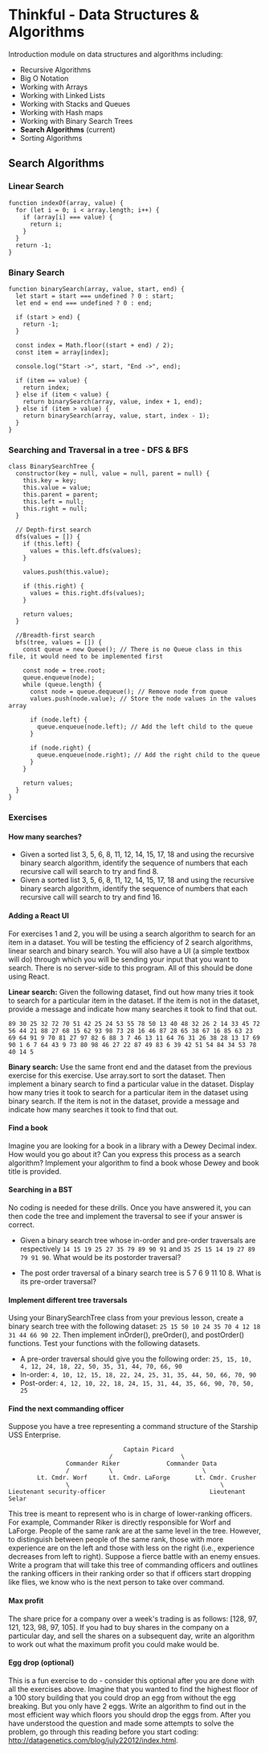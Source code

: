 # Thinkful - Data Structures & Algorithms

Introduction module on data structures and algorithms including:

- Recursive Algorithms
- Big O Notation
- Working with Arrays
- Working with Linked Lists
- Working with Stacks and Queues
- Working with Hash maps
- Working with Binary Search Trees
- **Search Algorithms** (current)
- Sorting Algorithms

## Search Algorithms

### Linear Search

```
function indexOf(array, value) {
  for (let i = 0; i < array.length; i++) {
    if (array[i] === value) {
      return i;
    }
  }
  return -1;
}
```

### Binary Search

```
function binarySearch(array, value, start, end) {
  let start = start === undefined ? 0 : start;
  let end = end === undefined ? 0 : end;

  if (start > end) {
    return -1;
  }

  const index = Math.floor((start + end) / 2);
  const item = array[index];

  console.log("Start ->", start, "End ->", end);

  if (item == value) {
    return index;
  } else if (item < value) {
    return binarySearch(array, value, index + 1, end);
  } else if (item > value) {
    return binarySearch(array, value, start, index - 1);
  }
}
```

### Searching and Traversal in a tree - DFS & BFS

```
class BinarySearchTree {
  constructor(key = null, value = null, parent = null) {
    this.key = key;
    this.value = value;
    this.parent = parent;
    this.left = null;
    this.right = null;
  }

  // Depth-first search
  dfs(values = []) {
    if (this.left) {
      values = this.left.dfs(values);
    }

    values.push(this.value);

    if (this.right) {
      values = this.right.dfs(values);
    }

    return values;
  }

  //Breadth-first search
  bfs(tree, values = []) {
    const queue = new Queue(); // There is no Queue class in this file, it would need to be implemented first

    const node = tree.root;
    queue.enqueue(node);
    while (queue.length) {
      const node = queue.dequeue(); // Remove node from queue
      values.push(node.value); // Store the node values in the values array

      if (node.left) {
        queue.enqueue(node.left); // Add the left child to the queue
      }

      if (node.right) {
        queue.enqueue(node.right); // Add the right child to the queue
      }
    }

    return values;
  }
}
```

### Exercises

#### How many searches?

- Given a sorted list 3, 5, 6, 8, 11, 12, 14, 15, 17, 18 and using the recursive binary search algorithm, identify the sequence of numbers that each recursive call will search to try and find 8.
- Given a sorted list 3, 5, 6, 8, 11, 12, 14, 15, 17, 18 and using the recursive binary search algorithm, identify the sequence of numbers that each recursive call will search to try and find 16.

#### Adding a React UI

For exercises 1 and 2, you will be using a search algorithm to search for an item in a dataset. You will be testing the efficiency of 2 search algorithms, linear search and binary search. You will also have a UI (a simple textbox will do) through which you will be sending your input that you want to search. There is no server-side to this program. All of this should be done using React.

**Linear search:**
Given the following dataset, find out how many tries it took to search for a particular item in the dataset. If the item is not in the dataset, provide a message and indicate how many searches it took to find that out.

`89 30 25 32 72 70 51 42 25 24 53 55 78 50 13 40 48 32 26 2 14 33 45 72 56 44 21 88 27 68 15 62 93 98 73 28 16 46 87 28 65 38 67 16 85 63 23 69 64 91 9 70 81 27 97 82 6 88 3 7 46 13 11 64 76 31 26 38 28 13 17 69 90 1 6 7 64 43 9 73 80 98 46 27 22 87 49 83 6 39 42 51 54 84 34 53 78 40 14 5`

**Binary search:**
Use the same front end and the dataset from the previous exercise for this exercise. Use array.sort to sort the dataset. Then implement a binary search to find a particular value in the dataset. Display how many tries it took to search for a particular item in the dataset using binary search. If the item is not in the dataset, provide a message and indicate how many searches it took to find that out.

#### Find a book

Imagine you are looking for a book in a library with a Dewey Decimal index. How would you go about it? Can you express this process as a search algorithm? Implement your algorithm to find a book whose Dewey and book title is provided.

#### Searching in a BST

No coding is needed for these drills. Once you have answered it, you can then code the tree and implement the traversal to see if your answer is correct.

- Given a binary search tree whose in-order and pre-order traversals are respectively `14 15 19 25 27 35 79 89 90 91` and `35 25 15 14 19 27 89 79 91 90`. What would be its postorder traversal?

- The post order traversal of a binary search tree is 5 7 6 9 11 10 8. What is its pre-order traversal?

#### Implement different tree traversals

Using your BinarySearchTree class from your previous lesson, create a binary search tree with the following dataset: `25 15 50 10 24 35 70 4 12 18 31 44 66 90 22`. Then implement inOrder(), preOrder(), and postOrder() functions. Test your functions with the following datasets.

- A pre-order traversal should give you the following order: `25, 15, 10, 4, 12, 24, 18, 22, 50, 35, 31, 44, 70, 66, 90`
- In-order: `4, 10, 12, 15, 18, 22, 24, 25, 31, 35, 44, 50, 66, 70, 90`
- Post-order: `4, 12, 10, 22, 18, 24, 15, 31, 44, 35, 66, 90, 70, 50, 25`

#### Find the next commanding officer

Suppose you have a tree representing a command structure of the Starship USS Enterprise.

```
                                Captain Picard
                            /                   \
                Commander Riker             Commander Data
                /           \                         \
        Lt. Cmdr. Worf      Lt. Cmdr. LaForge       Lt. Cmdr. Crusher
                \                                          \
Lieutenant security-officer                             Lieutenant Selar
```

This tree is meant to represent who is in charge of lower-ranking officers. For example, Commander Riker is directly responsible for Worf and LaForge. People of the same rank are at the same level in the tree. However, to distinguish between people of the same rank, those with more experience are on the left and those with less on the right (i.e., experience decreases from left to right). Suppose a fierce battle with an enemy ensues. Write a program that will take this tree of commanding officers and outlines the ranking officers in their ranking order so that if officers start dropping like flies, we know who is the next person to take over command.

#### Max profit

The share price for a company over a week's trading is as follows: [128, 97, 121, 123, 98, 97, 105]. If you had to buy shares in the company on a particular day, and sell the shares on a subsequent day, write an algorithm to work out what the maximum profit you could make would be.

#### Egg drop (optional)

This is a fun exercise to do - consider this optional after you are done with all the exercises above. Imagine that you wanted to find the highest floor of a 100 story building that you could drop an egg from without the egg breaking. But you only have 2 eggs. Write an algorithm to find out in the most efficient way which floors you should drop the eggs from. After you have understood the question and made some attempts to solve the problem, go through this reading before you start coding: http://datagenetics.com/blog/july22012/index.html.

